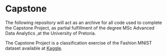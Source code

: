 # Capstone
The following repository will act as an archive for all code used to complete the Capstone Project, as partial fulfillment of the degree MSc Advanced Data Analytics ,at the University of Pretoria.

The Capstone Project is a classification exercise of the Fashion MNIST dataset available at [Kaggle](https://www.kaggle.com/zalando-research/fashionmnist).
